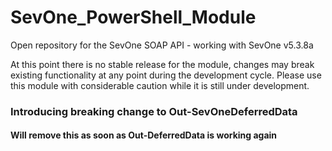 SevOne_PowerShell_Module
========================

Open repository for the SevOne SOAP API - working with SevOne v5.3.8a

At this point there is no stable release for the module, changes may break existing functionality at any point during the development cycle.
Please use this module with considerable caution while it is still under development. 

### Introducing breaking change to Out-SevOneDeferredData 
#### Will remove this as soon as Out-DeferredData is working again